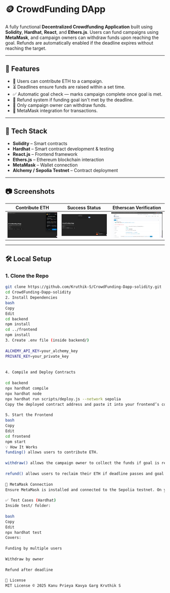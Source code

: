 # 🪙 CrowdFunding DApp

A fully functional **Decentralized Crowdfunding Application** built using **Solidity**, **Hardhat**, **React**, and **Ethers.js**. Users can fund campaigns using **MetaMask**, and campaign owners can withdraw funds upon reaching the goal. Refunds are automatically enabled if the deadline expires without reaching the target.

---

## 🚀 Features

- 🤑 Users can contribute ETH to a campaign.
- ⏳ Deadlines ensure funds are raised within a set time.
- ✅ Automatic goal check — marks campaign complete once goal is met.
- 💸 Refund system if funding goal isn't met by the deadline.
- 🔐 Only campaign owner can withdraw funds.
- 🦊 MetaMask integration for transactions.

---

## 🧰 Tech Stack

- **Solidity** – Smart contracts
- **Hardhat** – Smart contract development & testing
- **React.js** – Frontend framework
- **Ethers.js** – Ethereum blockchain interaction
- **MetaMask** – Wallet connection
- **Alchemy / Sepolia Testnet** – Contract deployment

---

## 📷 Screenshots

| Contribute ETH | Success Status | Etherscan Verification |
|----------------|------------------|-------------------|
| ![Status](./screenshots/status.png) | ![Actions](./screenshots/actions.png) |![Contribute](./screenshots/verify.png)  |

---

## 🛠️ Local Setup

### 1. Clone the Repo

```bash
git clone https://github.com/Kruthik-S/CrowdFunding-Dapp-solidity.git
cd CrowdFunding-Dapp-solidity
2. Install Dependencies
bash
Copy
Edit
cd backend
npm install
cd ../frontend
npm install
3. Create .env file (inside backend/)

ALCHEMY_API_KEY=your_alchemy_key
PRIVATE_KEY=your_private_key


4. Compile and Deploy Contracts

cd backend
npx hardhat compile
npx hardhat node
npx hardhat run scripts/deploy.js --network sepolia
Copy the deployed contract address and paste it into your frontend’s config.

5. Start the Frontend
bash
Copy
Edit
cd frontend
npm start
💡 How It Works
funding() allows users to contribute ETH.

withdraw() allows the campaign owner to collect the funds if goal is reached.

refund() allows users to reclaim their ETH if deadline passes and goal not met.

🔐 MetaMask Connection
Ensure MetaMask is installed and connected to the Sepolia testnet. On your first visit, MetaMask will prompt for connection approval.

✅ Test Cases (Hardhat)
Inside test/ folder:

bash
Copy
Edit
npx hardhat test
Covers:

Funding by multiple users

Withdraw by owner

Refund after deadline

📝 License
MIT License © 2025 Kanu Prieya Kavya Garg Kruthik S 


